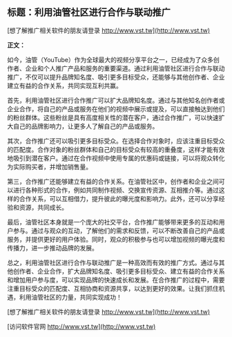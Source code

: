 ## **标题：利用油管社区进行合作与联动推广**

[想了解推广相关软件的朋友请登录 http://www.vst.tw](http://www.vst.tw)

**正文：**

如今，油管（YouTube）作为全球最大的视频分享平台之一，已经成为了众多创作者、企业和个人推广产品和服务的重要渠道。通过利用油管社区进行合作与联动推广，不仅可以提升品牌知名度、吸引更多目标受众，还能够与其他创作者、企业建立有益的合作关系，共同实现互利共赢。

首先，利用油管社区进行合作推广可以扩大品牌知名度。通过与其他知名创作者或企业合作，将自己的产品或服务在他们的视频中展示或提及，可以直接触达到他们的粉丝群体。这些粉丝是具有高度相关性的潜在客户，通过合作推广，可以快速扩大自己的品牌影响力，让更多人了解自己的产品或服务。

其次，合作推广还可以吸引更多目标受众。在选择合作对象时，应该注重目标受众的匹配度。合作对象的粉丝群体和自己的目标受众有较高的重叠度，这样才能有效地吸引到潜在客户。通过在合作视频中使用专属的优惠码或链接，可以将观众转化为实际购买者，并增加销售量。

第三，合作推广还能够建立有益的合作关系。在油管社区中，创作者和企业之间可以进行各种形式的合作，例如共同制作视频、交换宣传资源、互相推介等。通过这样的合作关系，可以互相借力，提升彼此的曝光度和影响力。此外，还可以分享经验和资源，共同成长。

最后，油管社区本身就是一个庞大的社交平台，合作推广能够带来更多的互动和用户参与。通过与观众的互动，了解他们的需求和反馈，可以不断改善自己的产品或服务，并提供更好的用户体验。同时，观众的积极参与也可以增加视频的曝光度和传播力，进一步推动品牌的发展。

总之，利用油管社区进行合作与联动推广是一种高效而有效的推广方式。通过与其他创作者、企业合作，扩大品牌知名度、吸引更多目标受众、建立有益的合作关系和增加用户参与度，可以实现品牌的快速成长和发展。在合作推广的过程中，需要注重目标受众的匹配度、互相协商和资源共享，以达到更好的效果。让我们抓住机遇，利用油管社区的力量，共同实现成功！

[想了解推广相关软件的朋友请登录 http://www.vst.tw](http://www.vst.tw)


[访问软件官网 http://www.vst.tw](http://www.vst.tw)
